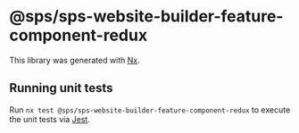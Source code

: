 # @sps/sps-website-builder-feature-component-redux

This library was generated with [Nx](https://nx.dev).

## Running unit tests

Run `nx test @sps/sps-website-builder-feature-component-redux` to execute the unit tests via [Jest](https://jestjs.io).

